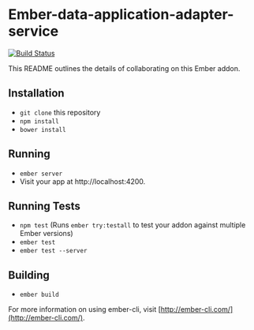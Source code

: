 # Ember-data-application-adapter-service
[![Build Status](https://travis-ci.org/kellyselden/ember-data-application-adapter-service.svg?branch=master)](https://travis-ci.org/kellyselden/ember-data-application-adapter-service)

This README outlines the details of collaborating on this Ember addon.

## Installation

* `git clone` this repository
* `npm install`
* `bower install`

## Running

* `ember server`
* Visit your app at http://localhost:4200.

## Running Tests

* `npm test` (Runs `ember try:testall` to test your addon against multiple Ember versions)
* `ember test`
* `ember test --server`

## Building

* `ember build`

For more information on using ember-cli, visit [http://ember-cli.com/](http://ember-cli.com/).
